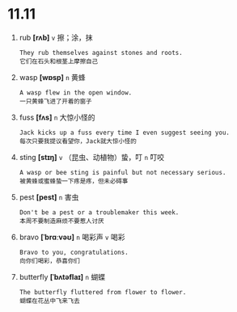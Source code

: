# 11.11

1. rub **[rʌb]** `v` 擦；涂，抹

   ```
   They rub themselves against stones and roots.
   它们在石头和根茎上摩擦自己
   ```

2. wasp **[wɒsp]** `n` 黄蜂

   ```
   A wasp flew in the open window.
   一只黄蜂飞进了开着的窗子
   ```

3. fuss **[fʌs]** `n` 大惊小怪的

   ```
   Jack kicks up a fuss every time I even suggest seeing you.
   每次只要我提议看望你，Jack就大惊小怪的
   ```

4. sting **[stɪŋ]** `v` （昆虫、动植物）蛰，叮 `n` 叮咬

   ```
   A wasp or bee sting is painful but not necessary serious.
   被黄蜂或蜜蜂蛰一下疼是疼，但未必碍事
   ```

5. pest **[pest]** `n` 害虫

   ```
   Don't be a pest or a troublemaker this week.
   本周不要制造麻烦不要惹人讨厌
   ```

6. bravo **[ˈbrɑːvəʊ]** `n` 喝彩声 `v` 喝彩

   ```
   Bravo to you, congratulations.
   向你们喝彩，恭喜你们
   ```

7. butterfly **[ˈbʌtəflaɪ]** `n` 蝴蝶

   ```
   The butterfly fluttered from flower to flower.
   蝴蝶在花丛中飞来飞去
   ```
